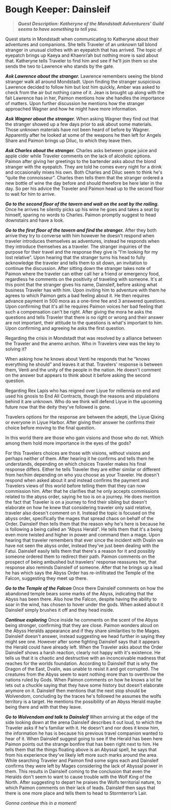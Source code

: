 # Bough Keeper: Dainsleif
>***Quest Description: Katheryne of the Mondstadt Adventurers' Guild seems to have something to tell you.***

Quest starts in Mondstadt when communicating to Katheryne about their adventures and companions. She tells Traveler of an unknown tall blond stranger in unusual clothes with an eyepatch that has arrived. The topic of eyepatch brings up Kaeya and Khaenri’ah but nothing more is said about that. Katheryne tells Traveler to find him and see if he'll join them so she sends the two to Lawrence who stands by the gate.

***Ask Lawrence about the stranger.***
Lawrence remembers seeing the blond stranger walk all around Mondstadt. Upon finding the stranger suspicious Lawrence decided to follow him but lost him quickly, Amber was asked to check from the air but nothing came of it. Jean is brought up along with the fait Lawrence has in her, Paimon mentions how she handles the importance of matters. Upon further discussion he mentions how the stranger approached Wagner and how he might have more information.

***Ask Wagner about the stranger.***
When asking Wagner they find out that the stranger showed up a few days prior to ask about some materials. Those unknown materials have not been heard of before by Wagner. Apparently after he looked at some of the weapons he then left for Angels Share and Paimon brings up Diluc, to which they leave then.

***Ask Charles about the stranger.***
Charles asks between grape juice and apple cider while Traveler comments on the lack of alcoholic options. Paimon after giving her greetings to the bartender asks about the blond stranger with the eyepatch. They are told he comes every night for a drink and occasionally mixes his own. Both Charles and Diluc seem to think he's “quite the connoisseur”. Charles then tells them that the stranger ordered a new bottle of wine the day before and should therefore be here later in the day. So per his advice the Traveler and Paimon head up to the second floor to wait for him to arrive.

***Go to the second floor of the tavern and wait on the seat by the railing.***
Once he arrives he silently picks up his wine he goes and takes a seat by himself, sparing no words to Charles. Paimon promptly suggest to head downstairs and have a look.

***Go to the first floor of the tavern and find the stranger.***
After they both arrive they try to converse with him however he doesn't respond when traveler introduces themselves as adventures, instead he responds when they introduce themselves as a traveler. The stranger inquiries of the purpose for their travel and the response they give is “I'm looking for my lost relative”. Upon hearing that the stranger turns his head to fully acknowledge the traveler and tells them to sit down, an invitation to continue the discussion. After sitting down the stranger takes note of Paimon where the traveler can either call her a friend or emergency food, regardless he comments on the positivity of traveling with someone. It's at this point that the stranger gives his name, Dainsleif, before asking what business Traveler has with him. Upon inviting him to adventure with them he agrees to which Paimon gets a bad feeling about it. He then requires advance payment in 500 mora as a one-time fee and 3 answered questions. Upon confirming that it's all he requires Paimon voices her bad feeling that such a compensation can't be right. After giving the mora he asks the questions and tells Traveler that there is no right or wrong and their answer are not important, their attitude to the questions is what's important to him. Upon confirming and agreeing he asks the first question.

Regarding the crisis in Mondstadt that was resolved by a alliance between the Traveler and the anemo archon. Who in Travelers view was the key to solving it?

When asking how he knows about Venti he responds that he “knows everything he should” and leaves it at that. Travelers' response is between them, Venti and the unity of the people in the nation. He doesn't comment on the answer but appears to think about it before asking the second question.

Regarding Rex Lapis who has reigned over Liyue for millennia on end and used his gnosis to End All Contracts, though the reasons and stipulations behind it are unknown. Who do we think will defend Liyue in the upcoming future now that the deity they've followed is gone.

Travelers options for the response are between the adepti, the Liyue Qixing or everyone in Liyue Harbor. After giving their answer he confirms their choice before moving to the final question.

In this world there are those who gain visions and those who do not. Which among them hold more importance in the eyes of the gods?

For this Travelers choices are those with visions, without visions and perhaps neither of them. After hearing it he confirms and tells them he understands, depending on which choices Traveler makes his final response differs. Either he tells Traveler they are either similar or different from her/him depending on who you choose as your Traveler. He doesn't respond when asked about it and instead confirms the payment and Travelers views of this world before telling them that they can now commission him. After that he clarifies that he only accepts commissions related to the abyss order, saying he too is on a journey. He does mention the fact that Traveler is on a journey to find their sibling but doesn't elaborate on how he knew that considering traveler only said relative, traveler also doesn't comment on it. Instead the topic is focused on the abyss order, specifically the mages that spread chaos on behalf of the Order. Dainsleif then tells them that the reason why he's here is because he is following a being called an “Abyss Herald”. He tells them that it's a being even more twisted and higher in power and command then a mage. Upon hearing that traveler remembers that ever since the incident with Dvalin we have not seen the abyss order, instead they've just been dealing with the Fatui. Dainsleif easily tells them that there's a reason for it and possibly someone ordered them to redirect their path. Paimon comments on the prospect of being ambushed but travelers' response reassures her, that response also reminds Dainsleif of someone. After that he brings up a lead he has which says the Abyss Order has re-infiltrated the Temple of the Falcon, suggesting they meet up there.

***Go to the Temple of the Falcon***
Once there Dainsleif comments on how the abandoned temple bears some marks of the Abyss, indicating that the Abyss has been there. Also how the Falcon, despite having the ability to soar in the wind, has chosen to hover under the gods. When asked about it Dainsleif simply brushes it off and they head inside.

***Continue exploring***
Once inside he comments on the scent of the Abyss being stronger, confirming that they are close. Paimon wonders aloud on the Abyss Heralds appearance and if they share similarities to the Mages. Dainsleif doesn't answer, instead suggesting we head further in saying they might see one. However after some fighting Dainsleif says that it appears the Herald could have already left. When the Traveler asks about the Order Dainsleif shows a harsh reaction, clearly not happy with it's existence. He tells us that it is chaotic and destructive with an inconceivable madness that reaches for the worlds foundation. According to Dainsleif that is why the Dragon of the East, Dvalin, was unable to resist it and got corrupted. The creatures from the Abyss seem to want nothing more than to overthrow the nations ruled by Gods. When Paimon comments on how he knows a lot he lets out a chuckle saying that they have some history but doesn't elaborate anymore on it. Dainsleif then mentions that the next stop should be Wolvendom, concluding by the traces he's followed he assumes the wolfs territory is a target. He mentions the possibility of an Abyss Herald maybe being there and with that they leave. 

***Go to Wolvendom and talk to Dainsleif***
When arriving at the edge of the side looking down at the arena Dainsleif describes it out loud, to which the Traveler asks if he's familiar with it. He doesn't and nor does it know him, the information he has is because his previous travel companion wanted to hear of it. When Dainsleif suggest going to see if the Herald has been here Paimon points out the strange bonfire that has been right next to him. He tells them that the things floating above is an Abyssal spell, he says that from his experience they've likely left more such marks around the area. While searching Traveler and Paimon find some signs each and Dainsleif confirms they were left by Mages considering the lack of Abyssal power in them. This results in Dainsleif coming to the conclusion that even the Heralds don't seem to want to cause trouble with the Wolf King of the North. After suggesting to depart he praises the Wolfs territorial nature, to which Paimon comments on their lack of leads. Dainsleif then says that there is one more place and tells them to head to Stormterror’s Lair.

*Gonna continue this in a moment!*
